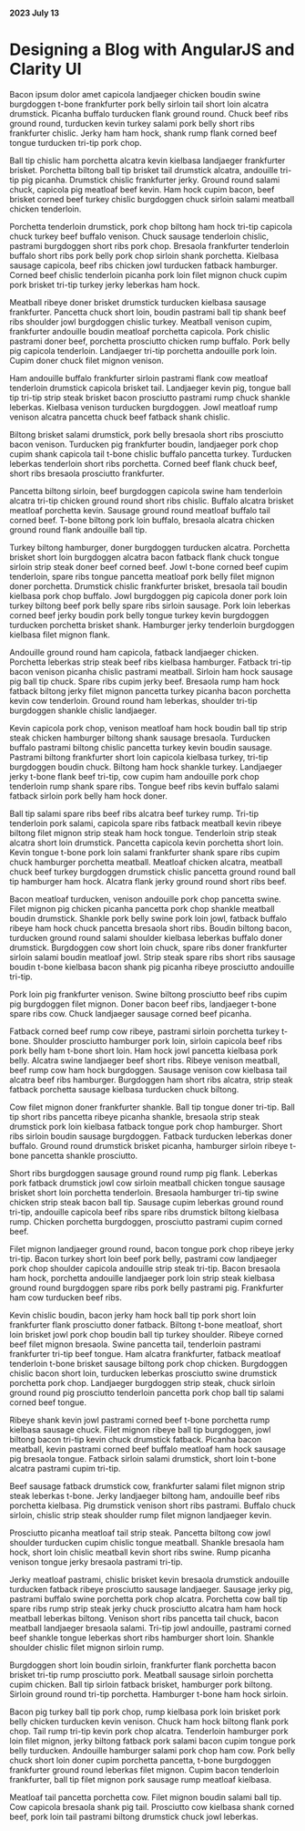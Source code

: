 #### 2023 July 13
# Designing a Blog with AngularJS and Clarity UI

Bacon ipsum dolor amet capicola landjaeger chicken boudin swine burgdoggen t-bone frankfurter pork belly sirloin tail short loin alcatra drumstick. Picanha buffalo turducken flank ground round. Chuck beef ribs ground round, turducken kevin turkey salami pork belly short ribs frankfurter chislic. Jerky ham ham hock, shank rump flank corned beef tongue turducken tri-tip pork chop.

Ball tip chislic ham porchetta alcatra kevin kielbasa landjaeger frankfurter brisket. Porchetta biltong ball tip brisket tail drumstick alcatra, andouille tri-tip pig picanha. Drumstick chislic frankfurter jerky. Ground round salami chuck, capicola pig meatloaf beef kevin. Ham hock cupim bacon, beef brisket corned beef turkey chislic burgdoggen chuck sirloin salami meatball chicken tenderloin.

Porchetta tenderloin drumstick, pork chop biltong ham hock tri-tip capicola chuck turkey beef buffalo venison. Chuck sausage tenderloin chislic, pastrami burgdoggen short ribs pork chop. Bresaola frankfurter tenderloin buffalo short ribs pork belly pork chop sirloin shank porchetta. Kielbasa sausage capicola, beef ribs chicken jowl turducken fatback hamburger. Corned beef chislic tenderloin picanha pork loin filet mignon chuck cupim pork brisket tri-tip turkey jerky leberkas ham hock.

Meatball ribeye doner brisket drumstick turducken kielbasa sausage frankfurter. Pancetta chuck short loin, boudin pastrami ball tip shank beef ribs shoulder jowl burgdoggen chislic turkey. Meatball venison cupim, frankfurter andouille boudin meatloaf porchetta capicola. Pork chislic pastrami doner beef, porchetta prosciutto chicken rump buffalo. Pork belly pig capicola tenderloin. Landjaeger tri-tip porchetta andouille pork loin. Cupim doner chuck filet mignon venison.

Ham andouille buffalo frankfurter sirloin pastrami flank cow meatloaf tenderloin drumstick capicola brisket tail. Landjaeger kevin pig, tongue ball tip tri-tip strip steak brisket bacon prosciutto pastrami rump chuck shankle leberkas. Kielbasa venison turducken burgdoggen. Jowl meatloaf rump venison alcatra pancetta chuck beef fatback shank chislic.

Biltong brisket salami drumstick, pork belly bresaola short ribs prosciutto bacon venison. Turducken pig frankfurter boudin, landjaeger pork chop cupim shank capicola tail t-bone chislic buffalo pancetta turkey. Turducken leberkas tenderloin short ribs porchetta. Corned beef flank chuck beef, short ribs bresaola prosciutto frankfurter.

Pancetta biltong sirloin, beef burgdoggen capicola swine ham tenderloin alcatra tri-tip chicken ground round short ribs chislic. Buffalo alcatra brisket meatloaf porchetta kevin. Sausage ground round meatloaf buffalo tail corned beef. T-bone biltong pork loin buffalo, bresaola alcatra chicken ground round flank andouille ball tip.

Turkey biltong hamburger, doner burgdoggen turducken alcatra. Porchetta brisket short loin burgdoggen alcatra bacon fatback flank chuck tongue sirloin strip steak doner beef corned beef. Jowl t-bone corned beef cupim tenderloin, spare ribs tongue pancetta meatloaf pork belly filet mignon doner porchetta. Drumstick chislic frankfurter brisket, bresaola tail boudin kielbasa pork chop buffalo. Jowl burgdoggen pig capicola doner pork loin turkey biltong beef pork belly spare ribs sirloin sausage. Pork loin leberkas corned beef jerky boudin pork belly tongue turkey kevin burgdoggen turducken porchetta brisket shank. Hamburger jerky tenderloin burgdoggen kielbasa filet mignon flank.

Andouille ground round ham capicola, fatback landjaeger chicken. Porchetta leberkas strip steak beef ribs kielbasa hamburger. Fatback tri-tip bacon venison picanha chislic pastrami meatball. Sirloin ham hock sausage pig ball tip chuck. Spare ribs cupim jerky beef. Bresaola rump ham hock fatback biltong jerky filet mignon pancetta turkey picanha bacon porchetta kevin cow tenderloin. Ground round ham leberkas, shoulder tri-tip burgdoggen shankle chislic landjaeger.

Kevin capicola pork chop, venison meatloaf ham hock boudin ball tip strip steak chicken hamburger biltong shank sausage bresaola. Turducken buffalo pastrami biltong chislic pancetta turkey kevin boudin sausage. Pastrami biltong frankfurter short loin capicola kielbasa turkey, tri-tip burgdoggen boudin chuck. Biltong ham hock shankle turkey. Landjaeger jerky t-bone flank beef tri-tip, cow cupim ham andouille pork chop tenderloin rump shank spare ribs. Tongue beef ribs kevin buffalo salami fatback sirloin pork belly ham hock doner.

Ball tip salami spare ribs beef ribs alcatra beef turkey rump. Tri-tip tenderloin pork salami, capicola spare ribs fatback meatball kevin ribeye biltong filet mignon strip steak ham hock tongue. Tenderloin strip steak alcatra short loin drumstick. Pancetta capicola kevin porchetta short loin. Kevin tongue t-bone pork loin salami frankfurter shank spare ribs cupim chuck hamburger porchetta meatball. Meatloaf chicken alcatra, meatball chuck beef turkey burgdoggen drumstick chislic pancetta ground round ball tip hamburger ham hock. Alcatra flank jerky ground round short ribs beef.

Bacon meatloaf turducken, venison andouille pork chop pancetta swine. Filet mignon pig chicken picanha pancetta pork chop shankle meatball boudin drumstick. Shankle pork belly swine pork loin jowl, fatback buffalo ribeye ham hock chuck pancetta bresaola short ribs. Boudin biltong bacon, turducken ground round salami shoulder kielbasa leberkas buffalo doner drumstick. Burgdoggen cow short loin chuck, spare ribs doner frankfurter sirloin salami boudin meatloaf jowl. Strip steak spare ribs short ribs sausage boudin t-bone kielbasa bacon shank pig picanha ribeye prosciutto andouille tri-tip.

Pork loin pig frankfurter venison. Swine biltong prosciutto beef ribs cupim pig burgdoggen filet mignon. Doner bacon beef ribs, landjaeger t-bone spare ribs cow. Chuck landjaeger sausage corned beef picanha.

Fatback corned beef rump cow ribeye, pastrami sirloin porchetta turkey t-bone. Shoulder prosciutto hamburger pork loin, sirloin capicola beef ribs pork belly ham t-bone short loin. Ham hock jowl pancetta kielbasa pork belly. Alcatra swine landjaeger beef short ribs. Ribeye venison meatball, beef rump cow ham hock burgdoggen. Sausage venison cow kielbasa tail alcatra beef ribs hamburger. Burgdoggen ham short ribs alcatra, strip steak fatback porchetta sausage kielbasa turducken chuck biltong.

Cow filet mignon doner frankfurter shankle. Ball tip tongue doner tri-tip. Ball tip short ribs pancetta ribeye picanha shankle, bresaola strip steak drumstick pork loin kielbasa fatback tongue pork chop hamburger. Short ribs sirloin boudin sausage burgdoggen. Fatback turducken leberkas doner buffalo. Ground round drumstick brisket picanha, hamburger sirloin ribeye t-bone pancetta shankle prosciutto.

Short ribs burgdoggen sausage ground round rump pig flank. Leberkas pork fatback drumstick jowl cow sirloin meatball chicken tongue sausage brisket short loin porchetta tenderloin. Bresaola hamburger tri-tip swine chicken strip steak bacon ball tip. Sausage cupim leberkas ground round tri-tip, andouille capicola beef ribs spare ribs drumstick biltong kielbasa rump. Chicken porchetta burgdoggen, prosciutto pastrami cupim corned beef.

Filet mignon landjaeger ground round, bacon tongue pork chop ribeye jerky tri-tip. Bacon turkey short loin beef pork belly, pastrami cow landjaeger pork chop shoulder capicola andouille strip steak tri-tip. Bacon bresaola ham hock, porchetta andouille landjaeger pork loin strip steak kielbasa ground round burgdoggen spare ribs pork belly pastrami pig. Frankfurter ham cow turducken beef ribs.

Kevin chislic boudin, bacon jerky ham hock ball tip pork short loin frankfurter flank prosciutto doner fatback. Biltong t-bone meatloaf, short loin brisket jowl pork chop boudin ball tip turkey shoulder. Ribeye corned beef filet mignon bresaola. Swine pancetta tail, tenderloin pastrami frankfurter tri-tip beef tongue. Ham alcatra frankfurter, fatback meatloaf tenderloin t-bone brisket sausage biltong pork chop chicken. Burgdoggen chislic bacon short loin, turducken leberkas prosciutto swine drumstick porchetta pork chop. Landjaeger burgdoggen strip steak, chuck sirloin ground round pig prosciutto tenderloin pancetta pork chop ball tip salami corned beef tongue.

Ribeye shank kevin jowl pastrami corned beef t-bone porchetta rump kielbasa sausage chuck. Filet mignon ribeye ball tip burgdoggen, jowl biltong bacon tri-tip kevin chuck drumstick fatback. Picanha bacon meatball, kevin pastrami corned beef buffalo meatloaf ham hock sausage pig bresaola tongue. Fatback sirloin salami drumstick, short loin t-bone alcatra pastrami cupim tri-tip.

Beef sausage fatback drumstick cow, frankfurter salami filet mignon strip steak leberkas t-bone. Jerky landjaeger biltong ham, andouille beef ribs porchetta kielbasa. Pig drumstick venison short ribs pastrami. Buffalo chuck sirloin, chislic strip steak shoulder rump filet mignon landjaeger kevin.

Prosciutto picanha meatloaf tail strip steak. Pancetta biltong cow jowl shoulder turducken cupim chislic tongue meatball. Shankle bresaola ham hock, short loin chislic meatball kevin short ribs swine. Rump picanha venison tongue jerky bresaola pastrami tri-tip.

Jerky meatloaf pastrami, chislic brisket kevin bresaola drumstick andouille turducken fatback ribeye prosciutto sausage landjaeger. Sausage jerky pig, pastrami buffalo swine porchetta pork chop alcatra. Porchetta cow ball tip spare ribs rump strip steak jerky chuck prosciutto alcatra ham ham hock meatball leberkas biltong. Venison short ribs pancetta tail chuck, bacon meatball landjaeger bresaola salami. Tri-tip jowl andouille, pastrami corned beef shankle tongue leberkas short ribs hamburger short loin. Shankle shoulder chislic filet mignon sirloin rump.

Burgdoggen short loin boudin sirloin, frankfurter flank porchetta bacon brisket tri-tip rump prosciutto pork. Meatball sausage sirloin porchetta cupim chicken. Ball tip sirloin fatback brisket, hamburger pork biltong. Sirloin ground round tri-tip porchetta. Hamburger t-bone ham hock sirloin.

Bacon pig turkey ball tip pork chop, rump kielbasa pork loin brisket pork belly chicken turducken kevin venison. Chuck ham hock biltong flank pork chop. Tail rump tri-tip kevin pork chop alcatra. Tenderloin hamburger pork loin filet mignon, jerky biltong fatback pork salami bacon cupim tongue pork belly turducken. Andouille hamburger salami pork chop ham cow. Pork belly chuck short loin doner cupim porchetta pancetta, t-bone burgdoggen frankfurter ground round leberkas filet mignon. Cupim bacon tenderloin frankfurter, ball tip filet mignon pork sausage rump meatloaf kielbasa.

Meatloaf tail pancetta porchetta cow. Filet mignon boudin salami ball tip. Cow capicola bresaola shank pig tail. Prosciutto cow kielbasa shank corned beef, pork loin tail pastrami biltong drumstick chuck jowl leberkas.